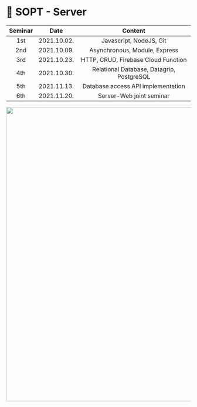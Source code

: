 # 🔮 SOPT - Server

|    Seminar    |  Date                                        |  Content                                        |
| :-----------: | :---------------------------------: | :-------------------------------------------------: |
|    1st   |  2021.10.02.  | Javascript, NodeJS, Git | 
|    2nd   |  2021.10.09.  | Asynchronous, Module, Express |
|    3rd   |  2021.10.23.  | HTTP, CRUD, Firebase Cloud Function |
|    4th   |  2021.10.30.  | Relational Database, Datagrip, PostgreSQL |
|    5th   |  2021.11.13.  | Database access API implementation |
|    6th   |  2021.11.20.  | Server-Web joint seminar |

<img src="https://user-images.githubusercontent.com/29723695/135609693-46b686c4-5511-4f6b-b5a4-8e65a281b9c0.png" width="800px;" alt=""/>
